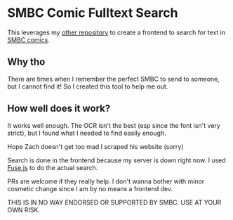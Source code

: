 # SMBC Comic Fulltext Search

This leverages my [other repository](https://github.com/sambhavsaggi/comic-ocr) to create a frontend to search for text in [SMBC comics](https://www.smbc-comics.com).

## Why tho

There are times when I remember the perfect SMBC to send to someone, but I cannot find it! So I created this tool to help me out.

## How well does it work?

It works well enough. The OCR isn't the best (esp since the font isn't very strict), but I found what I needed to find easily enough.

Hope Zach doesn't get too mad I scraped his website (sorry)

Search is done in the frontend because my server is down right now. I used [Fuse.js](https://fusejs.io) to do the actual search.

PRs are welcome if they really help. I don't wanna bother with minor cosmetic change since I am by no means a frontend dev.

THIS IS IN NO WAY ENDORSED OR SUPPORTED BY SMBC. USE AT YOUR OWN RISK.
